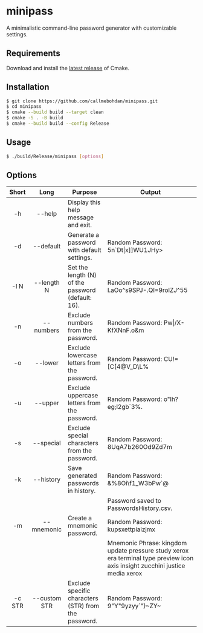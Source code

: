 # minipass

A minimalistic command-line password generator with customizable settings.

## Requirements

Download and install the [latest release](https://cmake.org/download) of Cmake.

## Installation

```bash
$ git clone https://github.com/callmebohdan/minipass.git
$ cd minipass
$ cmake --build build --target clean
$ cmake -S . -B build
$ cmake --build build --config Release
```

## Usage

```bash
$ ./build/Release/minipass [options]
```

## Options

| Short  | Long         | Purpose                                              | Output |
|:------:|:------------:|------------------------------------------------------|--------|
| -h     | --help       | Display this help message and exit.                  | 
| -d     | --default    | Generate a password with default settings.           | Random Password: 5n\`Dt\|x\]\]WU1JHy> |
| -l N   | --length N   | Set the length (N) of the password (default: 16).    | Random Password: I.aOo^s9SPJ-.QI=9rolZJ^55 |
| -n     | --numbers    | Exclude numbers from the password.                   | Random Password: Pw\|/X-KfXNnF.o&m |
| -o     | --lower      | Exclude lowercase letters from the password.         | Random Password: CU!=[C[4@V_D\L\% |
| -u     | --upper      | Exclude uppercase letters from the password.         | Random Password: o"lh?eg;l2gb`3%. |
| -s     | --special    | Exclude special characters from the password.        | Random Password: 8UqA7b260Od9Zd7m |
| -k     | --history    | Save generated passwords in history.                 | Random Password: &%8Oi\f1_W3bPw`@ |
|        |              |                                                      | Password saved to PasswordsHistory.csv. |
| -m     | --mnemonic   | Create a mnemonic password.                          | Random Password: kupsxettpiaizjmx |
|        |              |                                                      | Mnemonic Phrase: kingdom update pressure study xerox era terminal type preview icon axis insight zucchini justice media xerox |
| -c STR | --custom STR | Exclude specific characters (STR) from the password. | Random Password: 9"Y"9yzyy`"}~ZY~ |
